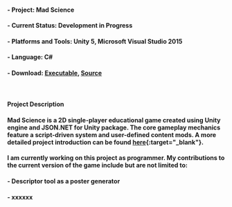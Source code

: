 #### - __Project__: Mad Science

#### - __Current Status__: Development in Progress

#### - __Platforms and Tools__: Unity 5, Microsoft Visual Studio 2015

#### - __Language__: C\#

#### - __Download__: [Executable](), [Source]()

<br>

#### __Project Description__

#### Mad Science is a 2D single-player educational game created using Unity engine and JSON.NET for Unity package. The core gameplay mechanics feature a script-driven system and user-defined content mods. A more detailed project introduction can be found [here](http://www.northeastern.edu/madscience/){:target="_blank"}.

#### I am currently working on this project as programmer. My contributions to the current version of the game include but are not limited to:

#### - Descriptor tool as a poster generator

#### - xxxxxx